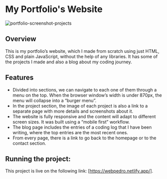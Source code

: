 ﻿# My Portfolio's Website
 
![portfolio-screenshot-projects](https://user-images.githubusercontent.com/59458685/185877698-044e22d3-316f-4557-9b08-46c1e59e84b6.png)

## Overview
This is my portfolio’s website, which I made from scratch using just HTML, CSS and plain JavaScript, without the help of any libraries. It has some of the projects I made and also a blog about my coding journey.

## Features
- Divided into sections, we can navigate to each one of them through a menu on the top. When the browser window’s width is under 870px, the menu will collapse into a “burger menu”.
- In the project section, the image of each project is also a link to a separate page with more details and screenshots about it.
- The website is fully responsive and the content will adapt to different screen sizes. It was built using a “mobile first” workflow.
- The blog page includes the entries of a coding log that I have been writing, where the top entries are the most recent ones.
- From every page, there is a link to go back to the homepage or to the contact section.

## Running the project:
This project is live on the following link: [https://webpedro.netlify.app/].
